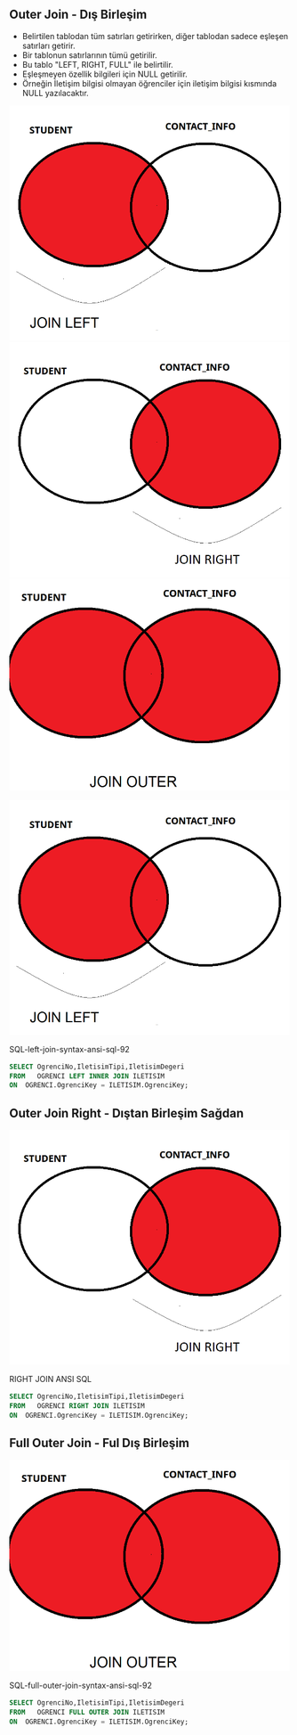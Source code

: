 ## Outer Join  - Dış Birleşim

- Belirtilen tablodan tüm satırları getirirken, diğer tablodan sadece eşleşen satırları getirir.
- Bir tablonun satırlarının tümü getirilir.
- Bu tablo "LEFT, RIGHT, FULL" ile belirtilir.
- Eşleşmeyen özellik bilgileri için NULL getirilir.
- Örneğin İletişim bilgisi olmayan öğrenciler için iletişim bilgisi kısmında NULL yazılacaktır.


![join-left-example1-en](images/join-left-example1-en.png)
![join-right-example1-en](images/join-right-example1-en.png)
![join-full-outer-example1-en](images/join-full-outer-example1-en.png)


![join-left-example1-en](images/join-left-example1-en.png)

SQL-left-join-syntax-ansi-sql-92

```sql
SELECT OgrenciNo,IletisimTipi,IletisimDegeri
FROM   OGRENCI LEFT INNER JOIN ILETISIM
ON  OGRENCI.OgrenciKey = ILETISIM.OgrenciKey;
```

## Outer Join Right  - Dıştan Birleşim Sağdan

![join-left-example1-en](images/join-right-example1-en.png)

RIGHT JOIN ANSI SQL

```sql
SELECT OgrenciNo,IletisimTipi,IletisimDegeri
FROM   OGRENCI RIGHT JOIN ILETISIM
ON  OGRENCI.OgrenciKey = ILETISIM.OgrenciKey;
```


## Full Outer Join  - Ful Dış Birleşim


![join-left-example1-en](images/join-full-outer-example1-en.png)

SQL-full-outer-join-syntax-ansi-sql-92

```sql
SELECT OgrenciNo,IletisimTipi,IletisimDegeri
FROM   OGRENCI FULL OUTER JOIN ILETISIM
ON  OGRENCI.OgrenciKey = ILETISIM.OgrenciKey;
```



